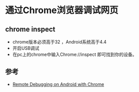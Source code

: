 # 通过Chrome浏览器调试网页

## chrome inspect

* chrome版本必须高于32 ，Android系统高于4.4
* 开启USB调试
* 在pc上的chrome中输入Chrome://inspect 即可找到你的设备。


## 参考

* [Remote Debugging on Android with Chrome](https://developer.chrome.com/devtools/docs/remote-debugging)

